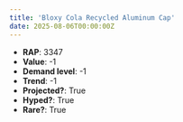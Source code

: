 ```yaml
---
title: 'Bloxy Cola Recycled Aluminum Cap'
date: 2025-08-06T00:00:00Z
---
```

- **RAP**: 3347
- **Value**: -1
- **Demand level**: -1
- **Trend**: -1
- **Projected?**: True
- **Hyped?**: True
- **Rare?**: True
